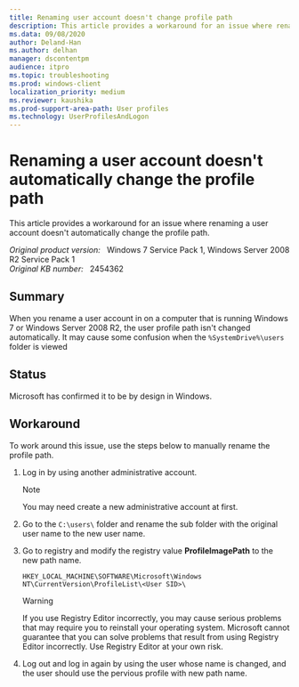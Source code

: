 ```yaml
---
title: Renaming user account doesn't change profile path
description: This article provides a workaround for an issue where renaming a user account doesn't automatically change the profile path.
ms.data: 09/08/2020
author: Deland-Han
ms.author: delhan
manager: dscontentpm
audience: itpro
ms.topic: troubleshooting
ms.prod: windows-client
localization_priority: medium
ms.reviewer: kaushika
ms.prod-support-area-path: User profiles
ms.technology: UserProfilesAndLogon
---
```

# Renaming a user account doesn't automatically change the profile path

This article provides a workaround for an issue where renaming a user account doesn't automatically change the profile path.

_Original product version:_ &nbsp; Windows 7 Service Pack 1, Windows Server 2008 R2 Service Pack 1  
_Original KB number:_ &nbsp; 2454362

## Summary

When you rename a user account in on a computer that is running Windows 7 or Windows Server 2008 R2, the user profile path isn't changed automatically. It may cause some confusion when the `%SystemDrive%\users` folder is viewed

## Status

Microsoft has confirmed it to be by design in Windows.

## Workaround

To work around this issue, use the steps below to manually rename the profile path.

1. Log in by using another administrative account.

    > [!NOTE]
    > You may need create a new administrative account at first.

2. Go to the `C:\users\` folder and rename the sub folder with the original user name to the new user name.

3. Go to registry and modify the registry value **ProfileImagePath** to the new path name.

    `HKEY_LOCAL_MACHINE\SOFTWARE\Microsoft\Windows NT\CurrentVersion\ProfileList\<User SID>\`

    > [!WARNING]
    > If you use Registry Editor incorrectly, you may cause serious problems that may require you to reinstall your operating system. Microsoft cannot guarantee that you can solve problems that result from using Registry Editor incorrectly. Use Registry Editor at your own risk.

4. Log out and log in again by using the user whose name is changed, and the user should use the pervious profile with new path name.
